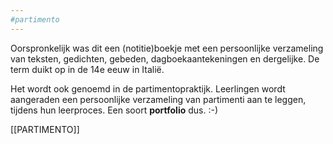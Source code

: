 ```yaml
---
#partimento
---
```


Oorspronkelijk was dit een (notitie)boekje met een persoonlijke verzameling van teksten, gedichten, gebeden, dagboekaantekeningen en dergelijke. De term duikt op in de 14e eeuw in Italië.

Het wordt ook genoemd in de partimentopraktijk. Leerlingen wordt aangeraden een persoonlijke verzameling van partimenti aan te leggen, tijdens hun leerproces. Een soort **portfolio** dus. :-)

[[PARTIMENTO]]